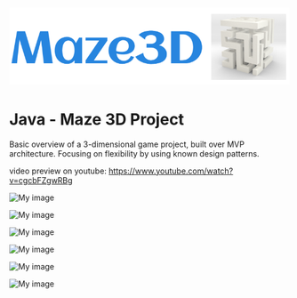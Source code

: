 # ![pageres](media/headline.png)
# Java - Maze 3D Project

Basic overview of a 3-dimensional game project, built over MVP architecture. Focusing on flexibility by using known design patterns.

video preview on youtube: https://www.youtube.com/watch?v=cgcbFZgwRBg


![My image](https://s23.postimg.org/rnwjv50yj/Capture.png)

![My image](http://imageshack.com/a/img924/4636/Z7Atwn.jpg)

![My image](http://imageshack.com/a/img924/5871/SrojbC.jpg)

![My image](http://imageshack.com/a/img924/6914/PurnRi.jpg)

![My image](http://imageshack.com/a/img921/2664/KaDYco.jpg)

![My image](http://imageshack.com/a/img921/7742/m24Muf.jpg)




